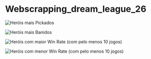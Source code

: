 # Webscrapping_dream_league_26


![Heróis mais Pickados](/imagens/picks.png)

![Heróis mais Banidos](/imagens/bans.png)

![Heróis com maior Win Rate (com pelo menos 10 jogos)](/imagens/winrate.png)

![Heróis com menor Win Rate (com pelo menos 10 jogos)](/imagens/loserate.png)
